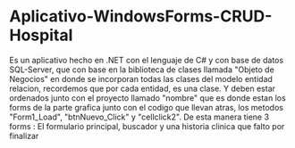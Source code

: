 # Aplicativo-WindowsForms-CRUD-Hospital
 Es un aplicativo hecho en .NET con el lenguaje de C# y con base de datos SQL-Server, que con base en la biblioteca de clases llamada "Objeto de Negocios" en donde se incorporan todas las clases del modelo entidad relacion, recordemos que por cada entidad, es una clase. Y deben estar ordenados junto con el proyecto llamado "nombre"  que es donde estan los forms de la parte grafica junto con el codigo que llevan atras, los metodos "Form1_Load", "btnNuevo_Click" y "cellclick2". De esta manera tiene 3 forms : El formulario principal, buscador y una historia clinica que falto por finalizar 
